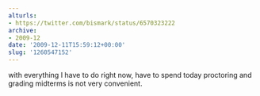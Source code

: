 ```yaml
---
alturls:
- https://twitter.com/bismark/status/6570323222
archive:
- 2009-12
date: '2009-12-11T15:59:12+00:00'
slug: '1260547152'
---
```


with everything I have to do right now, have to spend today proctoring and grading midterms is not very convenient.

